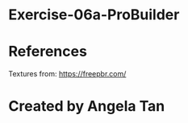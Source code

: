 # Exercise-06a-ProBuilder

# References

Textures from: https://freepbr.com/

# Created by Angela Tan
